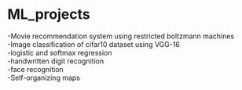 # ML_projects
-Movie recommendation system using restricted boltzmann machines\
-Image classification of cifar10 dataset using VGG-16\
-logistic and softmax regression\
-handwritten digit recognition\
-face recognition\
-Self-organizing maps
